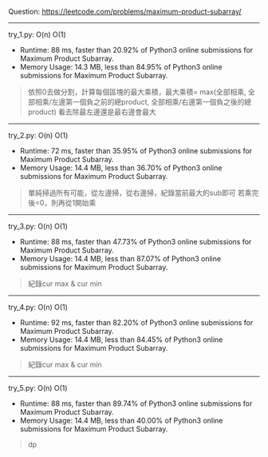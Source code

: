 Question: https://leetcode.com/problems/maximum-product-subarray/

---

try_1.py: O(n) O(1)

* Runtime: 88 ms, faster than 20.92% of Python3 online submissions for Maximum Product Subarray.
* Memory Usage: 14.3 MB, less than 84.95% of Python3 online submissions for Maximum Product Subarray.

> 依照0去做分割，計算每個區塊的最大乘積，最大乘積= max(全部相乘, 全部相乘/左邊第一個負之前的總product, 全部相乘/右邊第一個負之後的總product)
> 看去除最左邊還是最右邊會最大

---

try_2.py: O(n) O(1)

* Runtime: 72 ms, faster than 35.95% of Python3 online submissions for Maximum Product Subarray.
* Memory Usage: 14.4 MB, less than 36.70% of Python3 online submissions for Maximum Product Subarray.

> 單純掃過所有可能，從左邊掃，從右邊掃，紀錄當前最大的sub即可
> 若乘完後=0，則再從1開始乘

---

try_3.py: O(n) O(1)

* Runtime: 88 ms, faster than 47.73% of Python3 online submissions for Maximum Product Subarray.
* Memory Usage: 14.4 MB, less than 87.07% of Python3 online submissions for Maximum Product Subarray.

> 紀錄cur max & cur min

---

try_4.py: O(n) O(1)

* Runtime: 92 ms, faster than 82.20% of Python3 online submissions for Maximum Product Subarray.
* Memory Usage: 14.4 MB, less than 84.45% of Python3 online submissions for Maximum Product Subarray.

> 紀錄cur max & cur min

---

try_5.py: O(n) O(1)

* Runtime: 88 ms, faster than 89.74% of Python3 online submissions for Maximum Product Subarray.
* Memory Usage: 14.4 MB, less than 40.00% of Python3 online submissions for Maximum Product Subarray.

> dp
